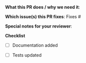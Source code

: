 <!--  Thanks for sending a pull request!  Before submitting:

1. Read our CONTRIBUTING.md guide
2. Name your PR as `<Feature Area>: Describe your change`. 
  a. Do not end the title with punctuation. It will be added in the changelog.
  b. Start with an imperative verb. Example: Fix the latency between System A and System B.
  c. Use sentence case, not title case.
  d. Use a complete phrase or sentence. The PR title will appear in a changelog, so help other people understand what your change will be.
3. Rebase your PR if it gets out of sync with main
4. If changing the Helm chart, please ensure the chart version is increased per semantic versioning (https://semver.org)
-->

**What this PR does / why we need it**:

**Which issue(s) this PR fixes**:
Fixes #<issue number>

**Special notes for your reviewer**:

**Checklist**
- [ ] Documentation added
- [ ] Tests updated

